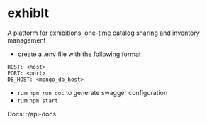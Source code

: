# exhibIt
A platform for exhibitions, one-time catalog sharing and inventory management


- create a .env file with the following format

``` 
HOST: <host>
PORT: <port>
DB_HOST: <mongo_db_host>
```
- run `npm run doc` to generate swagger configuration
- run `npm start`


Docs: <host>:<port>/api-docs

